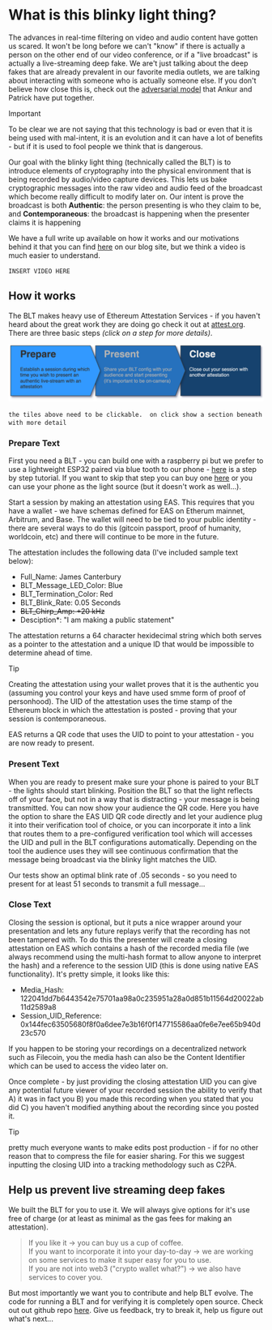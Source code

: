 # What is this blinky light thing?

The advances in real-time filtering on video and audio content have gotten us scared.  It won't be long before we can't "know" if there is actually a person on the other end of our video conference, or if a "live broadcast" is actually a live-streaming deep fake.  We are't just talking about the deep fakes that are already prevalent in our favorite media outlets, we are talking about interacting with someone who is actually someone else.  If you don't believe how close this is, check out the [adversarial model](link) that Ankur and Patrick have put together.

> [!Important]
> To be clear we are not saying that this technology is bad or even that it is being used with mal-intent, it is an evolution and it can have a lot of benefits - but if it is used to fool people we think that is dangerous.

Our goal with the blinky light thing (technically called the BLT) is to introduce elements of cryptography into the physical environment that is being recorded by audio/video capture devices.  This lets us bake cryptographic messages into the raw video and audio feed of the broadcast which become really difficult to modify later on.  Our intent is prove the broadcast is both
     **Authentic**: the person presenting is who they claim to be, and
     **Contemporaneous**: the broadcast is happening when the presenter claims it is happening

We have a full write up available on how it works and our motivations behind it that you can find [here](https://zeroth.technology/our_writings) on our blog site, but we think a video is much easier to understand.


```
INSERT VIDEO HERE
```

## How it works

The BLT makes heavy use of Ethereum Attestation Services - if you haven't heard about the great work they are doing go check it out at [attest.org](https://attest.org). There are three basic steps *(click on a step for more details)*.

![prepare present close](../assets/img/BLT_img/Prepare_Present_Close.drawio.svg)

```
the tiles above need to be clickable.  on click show a section beneath with more detail
```

### Prepare Text
First you need a BLT - you can build one with a raspberry pi but we prefer to use a lightweight ESP32 paired via blue tooth to our phone - [here](link) is a step by step tutorial.  If you want to skip that step you can buy one [here](link) or you can use your phone as the light source (but it doesn't work as well...).

Start a session by making an attestation using EAS.  This requires that you have a wallet - we have schemas defined for EAS on Etherum mainnet, Arbitrum, and Base.  The wallet will need to be tied to your public identity - there are several ways to do this (gitcoin passport, proof of humanity, worldcoin, etc) and there will continue to be more in the future.

The attestation includes the following data (I've included sample text below):

+ Full_Name: James Canterbury
+ BLT_Message_LED_Color: Blue
+ BLT_Termination_Color: Red
+ BLT_Blink_Rate: 0.05 Seconds
+ ~~BLT_Chirp_Amp: +20 kHz~~
+ Desciption*: "I am making a public statement"

The attestation returns a 64 character hexidecimal string which both serves as a pointer to the attestation and a unique ID that would be impossible to determine ahead of time.

> [!TIP]
> Creating the attestation using your wallet proves that it is the authentic you (assuming you control your keys and have used smme form of proof of personhood). The UID of the attestation uses the time stamp of the Ethereum block in which the attestation is posted - proving that your session is contemporaneous.

EAS returns a QR code that uses the UID to point to your attestation - you are now ready to present.

### Present Text

When you are ready to present make sure your phone is paired to your BLT - the lights should start blinking.  Position the BLT so that the light reflects off of your face, but not in a way that is distracting - your message is being transmitted.  You can now show your audience the QR code. Here you have the option to share the EAS UID QR code directly and let your audience plug it into their verification tool of choice, or you can incorporate it into a link that routes them to a pre-configured verification tool which will accesses the UID and pull in the BLT configurations automatically.  Depending on the tool the audience uses they will see continuous confirmation that the message being broadcast via the blinky light matches the UID.

Our tests show an optimal blink rate of .05 seconds - so you need to present for at least 51 seconds to transmit a full message...

### Close Text

Closing the session is optional, but it puts a nice wrapper around your presentation and lets any future replays verify that the recording has not been tampered with.  To do this the presenter will create a closing attestation on EAS which contains a hash of the recorded media file (we always recommend using the multi-hash format to allow anyone to interpret the hash) and a reference to the session UID (this is done using native EAS functionality). It's pretty simple, it looks like this:

+ Media_Hash: 122041dd7b6443542e75701aa98a0c235951a28a0d851b11564d20022ab11d2589a8
+ Session_UID_Reference: 0x144fec63505680f8f0a6dee7e3b16f0f147715586aa0fe6e7ee65b940d23c570

If you happen to be storing your recordings on a decentralized network such as Filecoin, you the media hash can also be the Content Identifier which can be used to access the video later on.  

Once complete - by just providing the closing attestation UID you can give any potential future viewer of your recorded session the ability to verify that A) it was in fact you B) you made this recording when you stated that you did C) you haven't modified anything about the recording since you posted it.

> [!Tip]
> pretty much everyone wants to make edits post production - if for no other reason that to compress the file for easier sharing.  For this we suggest inputting the closing UID into a tracking methodology such as C2PA.

## Help us prevent live streaming deep fakes
We built the BLT for you to use it.  We will always give options for it's use free of charge (or at least as minimal as the gas fees for making an attestation).  
> If you like it $\rightarrow$ you can buy us a cup of coffee.  
> If you want to incorporate it into your day-to-day $\rightarrow$ we are working on some services to make it super easy for you to use.  
> If you are not into web3 ("crypto wallet what?") $\rightarrow$ we also have services to cover you.

But most importantly we want you to contribute and help BLT evolve.  The code for running a BLT and for verifying it is completely open source.  Check out out github repo [here](link).  Give us feedback, try to break it, help us figure out what's next...